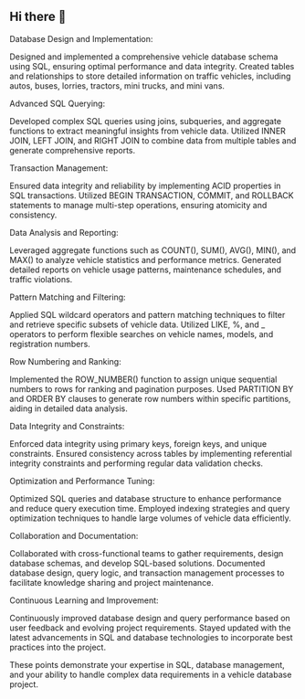 ## Hi there 👋

Database Design and Implementation:

Designed and implemented a comprehensive vehicle database schema using SQL, ensuring optimal performance and data integrity.
Created tables and relationships to store detailed information on traffic vehicles, including autos, buses, lorries, tractors, mini trucks, and mini vans.

Advanced SQL Querying:

Developed complex SQL queries using joins, subqueries, and aggregate functions to extract meaningful insights from vehicle data.
Utilized INNER JOIN, LEFT JOIN, and RIGHT JOIN to combine data from multiple tables and generate comprehensive reports.

Transaction Management:

Ensured data integrity and reliability by implementing ACID properties in SQL transactions.
Utilized BEGIN TRANSACTION, COMMIT, and ROLLBACK statements to manage multi-step operations, ensuring atomicity and consistency.

Data Analysis and Reporting:

Leveraged aggregate functions such as COUNT(), SUM(), AVG(), MIN(), and MAX() to analyze vehicle statistics and performance metrics.
Generated detailed reports on vehicle usage patterns, maintenance schedules, and traffic violations.

Pattern Matching and Filtering:

Applied SQL wildcard operators and pattern matching techniques to filter and retrieve specific subsets of vehicle data.
Utilized LIKE, %, and _ operators to perform flexible searches on vehicle names, models, and registration numbers.

Row Numbering and Ranking:

Implemented the ROW_NUMBER() function to assign unique sequential numbers to rows for ranking and pagination purposes.
Used PARTITION BY and ORDER BY clauses to generate row numbers within specific partitions, aiding in detailed data analysis.

Data Integrity and Constraints:

Enforced data integrity using primary keys, foreign keys, and unique constraints.
Ensured consistency across tables by implementing referential integrity constraints and performing regular data validation checks.

Optimization and Performance Tuning:

Optimized SQL queries and database structure to enhance performance and reduce query execution time.
Employed indexing strategies and query optimization techniques to handle large volumes of vehicle data efficiently.

Collaboration and Documentation:

Collaborated with cross-functional teams to gather requirements, design database schemas, and develop SQL-based solutions.
Documented database design, query logic, and transaction management processes to facilitate knowledge sharing and project maintenance.

Continuous Learning and Improvement:

Continuously improved database design and query performance based on user feedback and evolving project requirements.
Stayed updated with the latest advancements in SQL and database technologies to incorporate best practices into the project.

These points demonstrate your expertise in SQL, database management, and your ability to handle complex data requirements in a vehicle database project.
